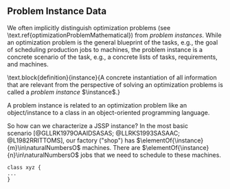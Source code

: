 ## Problem Instance Data

We often implicitly distinguish optimization problems (see \text.ref{optimizationProblemMathematical}) from *problem instances*.
While an optimization problem is the general blueprint of the tasks, e.g., the goal of scheduling production jobs to machines, the problem instance is a concrete scenario of the task, e.g., a concrete lists of tasks, requirements, and machines.

\text.block{definition}{instance}{A concrete instantiation of all information that are relevant from the perspective of solving an optimization problems is called a *problem instance*&nbsp;$\instance$.}

A problem instance is related to an optimization problem like an object/instance to a class in an object-oriented programming language.

So how can we characterize a JSSP instance?
In the most basic scenario&nbsp;[@GLLRK1979OAAIDSASAS; @LLRKS1993SASAAC; @L1982RRITTOMS], our factory ("shop") has&nbsp;$\elementOf{\instance}{m}\in\naturalNumbersO$ machines.
There are&nbsp;$\elementOf{\instance}{n}\in\naturalNumbersO$ jobs that we need to schedule to these machines.

```{#lst.ref .java caption="blabla blabla. [src](http://www.github.com/thomasWeise/blabla/blob/master/file.java)"}
class xyz {
...
}
```